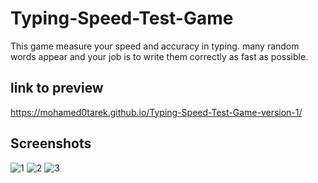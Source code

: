 # Typing-Speed-Test-Game
This game measure your speed and accuracy in typing. many random words appear and your job is to write them correctly as fast as possible.
## link to preview
https://mohamed0tarek.github.io/Typing-Speed-Test-Game-version-1/

## Screenshots
![1](https://user-images.githubusercontent.com/92942683/168603021-fe4d2d48-29b1-4b0c-a4f1-64a7e7de9936.png)
![2](https://user-images.githubusercontent.com/92942683/168603584-5b4f0860-1c68-46f2-a5e5-5c8afcb238bc.png)
![3](https://user-images.githubusercontent.com/92942683/168603705-984cf737-31d5-4036-b596-91ac4e2ff214.png)
